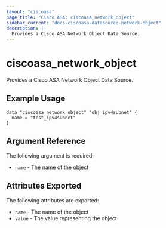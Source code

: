 ```yaml
---
layout: "ciscoasa"
page_title: "Cisco ASA: ciscoasa_network_object"
sidebar_current: "docs-ciscoasa-datasource-network-object"
description: |-
  Provides a Cisco ASA Network Object Data Source.
---
```


# ciscoasa_network_object

Provides a Cisco ASA Network Object Data Source.

## Example Usage

```hcl
data "ciscoasa_network_object" "obj_ipv4subnet" {
  name = "test_ipv4subnet"
}
```

## Argument Reference

The following argument is required:

* `name` - The name of the object

## Attributes Exported

The following attributes are exported:

* `name` - The name of the object
* `value` - The value representing the object
